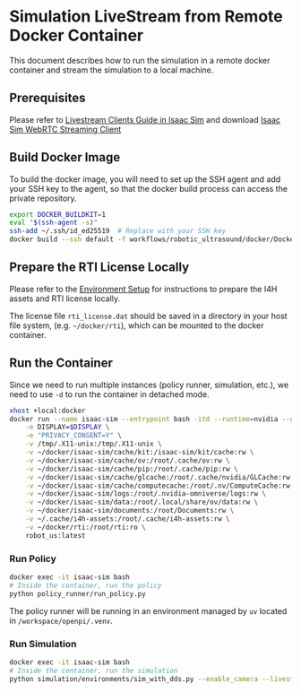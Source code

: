 # Simulation LiveStream from Remote Docker Container

This document describes how to run the simulation in a remote docker container and stream the simulation to a local machine.

## Prerequisites

Please refer to [Livestream Clients Guide in Isaac Sim](https://docs.isaacsim.omniverse.nvidia.com/latest/installation/manual_livestream_clients.html#isaac-sim-short-webrtc-streaming-client) and download [Isaac Sim WebRTC Streaming Client](https://docs.isaacsim.omniverse.nvidia.com/latest/installation/download.html#isaac-sim-latest-release)

## Build Docker Image

To build the docker image, you will need to set up the SSH agent and add your SSH key to the agent, so that the docker build process can access the private repository.

```bash
export DOCKER_BUILDKIT=1
eval "$(ssh-agent -s)"
ssh-add ~/.ssh/id_ed25519  # Replace with your SSH key
docker build --ssh default -f workflows/robotic_ultrasound/docker/Dockerfile -t robot_us:latest .
```

## Prepare the RTI License Locally

Please refer to the [Environment Setup](../README.md#environment-setup) for instructions to prepare the I4H assets and RTI license locally.

The license file `rti_license.dat` should be saved in a directory in your host file system, (e.g. `~/docker/rti`), which can be mounted to the docker container.

## Run the Container

Since we need to run multiple instances (policy runner, simulation, etc.), we need to use `-d` to run the container in detached mode.

```bash
xhost +local:docker
docker run --name isaac-sim --entrypoint bash -itd --runtime=nvidia --gpus all -e "ACCEPT_EULA=Y" --rm --network=host \
    -e DISPLAY=$DISPLAY \
    -e "PRIVACY_CONSENT=Y" \
    -v /tmp/.X11-unix:/tmp/.X11-unix \
    -v ~/docker/isaac-sim/cache/kit:/isaac-sim/kit/cache:rw \
    -v ~/docker/isaac-sim/cache/ov:/root/.cache/ov:rw \
    -v ~/docker/isaac-sim/cache/pip:/root/.cache/pip:rw \
    -v ~/docker/isaac-sim/cache/glcache:/root/.cache/nvidia/GLCache:rw \
    -v ~/docker/isaac-sim/cache/computecache:/root/.nv/ComputeCache:rw \
    -v ~/docker/isaac-sim/logs:/root/.nvidia-omniverse/logs:rw \
    -v ~/docker/isaac-sim/data:/root/.local/share/ov/data:rw \
    -v ~/docker/isaac-sim/documents:/root/Documents:rw \
    -v ~/.cache/i4h-assets:/root/.cache/i4h-assets:rw \
    -v ~/docker/rti:/root/rti:ro \
    robot_us:latest
```

### Run Policy

```bash
docker exec -it isaac-sim bash
# Inside the container, run the policy
python policy_runner/run_policy.py
```

The policy runner will be running in an environment managed by `uv` located in `/workspace/openpi/.venv`.

### Run Simulation

```bash
docker exec -it isaac-sim bash
# Inside the container, run the simulation
python simulation/environments/sim_with_dds.py --enable_camera --livestream 2
```
